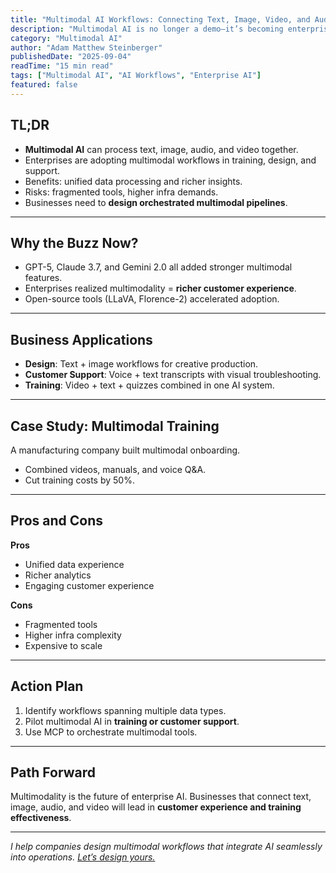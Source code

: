 ```yaml
---
title: "Multimodal AI Workflows: Connecting Text, Image, Video, and Audio"
description: "Multimodal AI is no longer a demo—it’s becoming enterprise infrastructure. Learn how to design workflows that span multiple data types."
category: "Multimodal AI"
author: "Adam Matthew Steinberger"
publishedDate: "2025-09-04"
readTime: "15 min read"
tags: ["Multimodal AI", "AI Workflows", "Enterprise AI"]
featured: false
---
```


## TL;DR
- **Multimodal AI** can process text, image, audio, and video together.  
- Enterprises are adopting multimodal workflows in training, design, and support.  
- Benefits: unified data processing and richer insights.  
- Risks: fragmented tools, higher infra demands.  
- Businesses need to **design orchestrated multimodal pipelines**.  

---

## Why the Buzz Now?

- GPT-5, Claude 3.7, and Gemini 2.0 all added stronger multimodal features.  
- Enterprises realized multimodality = **richer customer experience**.  
- Open-source tools (LLaVA, Florence-2) accelerated adoption.  

---

## Business Applications

- **Design**: Text + image workflows for creative production.  
- **Customer Support**: Voice + text transcripts with visual troubleshooting.  
- **Training**: Video + text + quizzes combined in one AI system.  

---

## Case Study: Multimodal Training

A manufacturing company built multimodal onboarding.  
- Combined videos, manuals, and voice Q&A.  
- Cut training costs by 50%.  

---

## Pros and Cons

**Pros**  
- Unified data experience  
- Richer analytics  
- Engaging customer experience  

**Cons**  
- Fragmented tools  
- Higher infra complexity  
- Expensive to scale  

---

## Action Plan

1. Identify workflows spanning multiple data types.  
2. Pilot multimodal AI in **training or customer support**.  
3. Use MCP to orchestrate multimodal tools.  

---

## Path Forward

Multimodality is the future of enterprise AI. Businesses that connect text, image, audio, and video will lead in **customer experience and training effectiveness**.  

---

*I help companies design multimodal workflows that integrate AI seamlessly into operations. [Let’s design yours.](/services/ai-consulting)*
